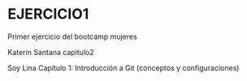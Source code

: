 # EJERCICIO1
Primer ejercicio del bootcamp mujeres

Katerin Santana capitulo2

Soy Lina Capítulo 1: Introducción a Git (conceptos y configuraciones)

